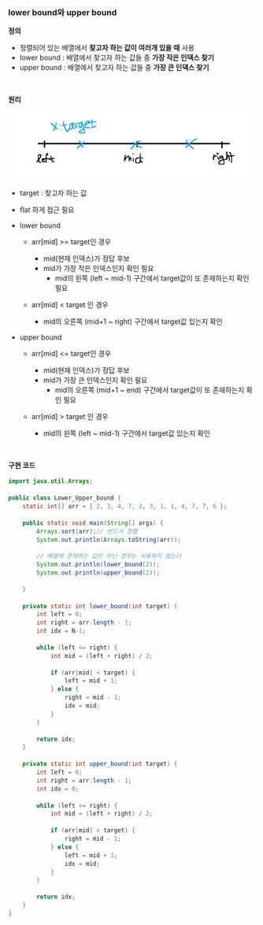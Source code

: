 ### lower bound와 upper bound

**정의**

- 정렬되어 있는 배열에서 **찾고자 하는 값이 여러개 있을 때** 사용
- lower bound : 배열에서 찾고자 하는 값들 중 **가장 작은 인덱스 찾기**
- upper bound : 배열에서 찾고자 하는 값들 중 **가장 큰 인덱스 찾기**

<br>

**원리**

![](./bound.png)

- target : 찾고자 하는 값

- flat 하게 접근 필요

- lower bound

  - arr[mid] >= target인 경우
    - mid(현재 인덱스)가 정답 후보
    - mid가 가장 작은 인덱스인지 확인 필요
      - mid의 왼쪽 (left ~ mid-1) 구간에서 target값이 또 존재하는지 확인 필요

  - arr[mid] < target 인 경우
    - mid의 오른쪽 (mid+1 ~ right) 구간에서 target값 있는지 확인

- upper bound

  - arr[mid] <= target인 경우
    - mid(현재 인덱스)가 정답 후보
    - mid가 가장 큰 인덱스인지 확인 필요
      - mid의 오른쪽 (mid+1 ~ end) 구간에서 target값이 또 존재하는지 확인 필요

  - arr[mid] > target 인 경우
    - mid의 왼쪽 (left ~ mid-1) 구간에서 target값 있는지 확인

<br>

**구현 코드**

```java
import java.util.Arrays;

public class Lower_Upper_bound {
	static int[] arr = { 2, 3, 4, 7, 2, 3, 1, 1, 4, 7, 7, 6 };

	public static void main(String[] args) {
		Arrays.sort(arr);// 반드시 정렬
		System.out.println(Arrays.toString(arr));
		
		// 배열에 존재하는 값이 아닌 경우는 사용하지 않는다
		System.out.println(lower_bound(2));
		System.out.println(upper_bound(2));
		
	}

	private static int lower_bound(int target) {
		int left = 0;
		int right = arr.length - 1;
		int idx = N-1;

		while (left <= right) {
			int mid = (left + right) / 2;

			if (arr[mid] < target) {
				left = mid + 1;
			} else {
				right = mid - 1;
				idx = mid;
			}
		}

		return idx;
	}

	private static int upper_bound(int target) {
		int left = 0;
		int right = arr.length - 1;
		int idx = 0;
		
		while (left <= right) {
			int mid = (left + right) / 2;

			if (arr[mid] > target) {
				right = mid - 1;
			} else {
				left = mid + 1;
				idx = mid;
			}
		}
		
		return idx;
	}
}

```

